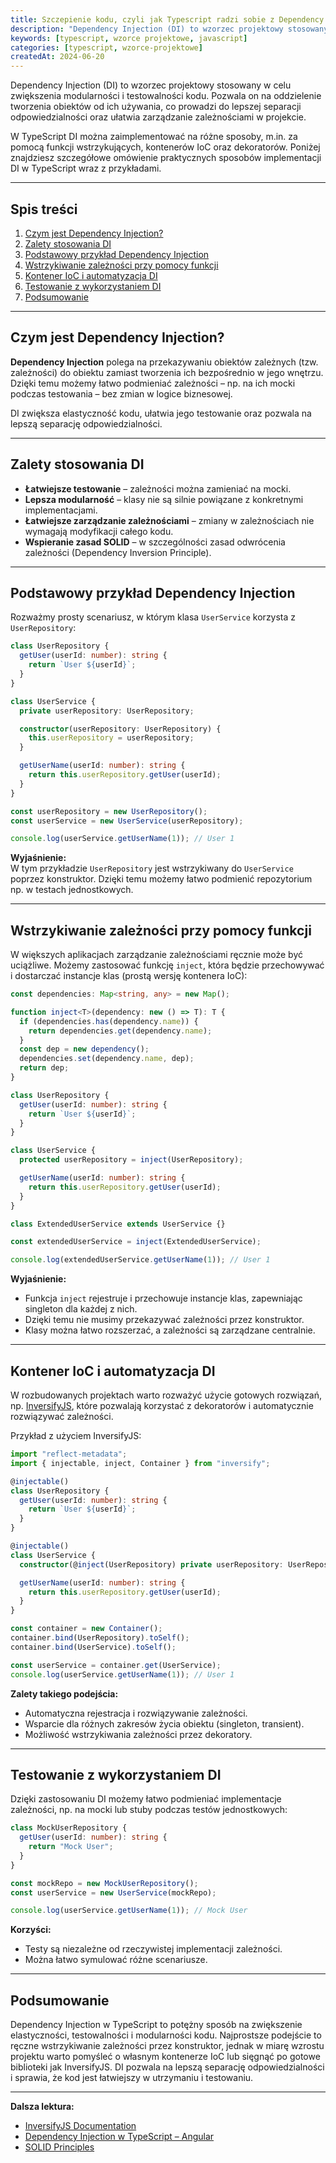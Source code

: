 ```yaml
---
title: Szczepienie kodu, czyli jak Typescript radzi sobie z Dependency Injection
description: "Dependency Injection (DI) to wzorzec projektowy stosowany w celu zwiększenia modularności i testowalności kodu. Umożliwia to oddzielenie tworzenia obiektów od ich używania, co prowadzi do lepszej separacji odpowiedzialności i łatwiejszego zarządzania zależnościami. W TypeScript, DI można zaimplementować na kilka sposobów, w tym za funkcji wstrzykujących, które są odpowiedzialne za tworzenie i wstrzykiwanie zależności. Przyjrzyjmy się, jak można zaimplementować DI w TypeScript z wykorzystaniem prostych przykładów."
keywords: [typescript, wzorce projektowe, javascript]
categories: [typescript, wzorce-projektowe]
createdAt: 2024-06-20
---
```


Dependency Injection (DI) to wzorzec projektowy stosowany w celu zwiększenia modularności i testowalności kodu. Pozwala on na oddzielenie tworzenia obiektów od ich używania, co prowadzi do lepszej separacji odpowiedzialności oraz ułatwia zarządzanie zależnościami w projekcie.

W TypeScript DI można zaimplementować na różne sposoby, m.in. za pomocą funkcji wstrzykujących, kontenerów IoC oraz dekoratorów. Poniżej znajdziesz szczegółowe omówienie praktycznych sposobów implementacji DI w TypeScript wraz z przykładami.

---

## Spis treści

1. [Czym jest Dependency Injection?](#czym-jest-dependency-injection)
2. [Zalety stosowania DI](#zalety-stosowania-di)
3. [Podstawowy przykład Dependency Injection](#podstawowy-przykład-dependency-injection)
4. [Wstrzykiwanie zależności przy pomocy funkcji](#wstrzykiwanie-zależności-przy-pomocy-funkcji)
5. [Kontener IoC i automatyzacja DI](#kontener-ioc-i-automatyzacja-di)
6. [Testowanie z wykorzystaniem DI](#testowanie-z-wykorzystaniem-di)
7. [Podsumowanie](#podsumowanie)

---

## Czym jest Dependency Injection?

**Dependency Injection** polega na przekazywaniu obiektów zależnych (tzw. zależności) do obiektu zamiast tworzenia ich bezpośrednio w jego wnętrzu. Dzięki temu możemy łatwo podmieniać zależności – np. na ich mocki podczas testowania – bez zmian w logice biznesowej.

DI zwiększa elastyczność kodu, ułatwia jego testowanie oraz pozwala na lepszą separację odpowiedzialności.

---

## Zalety stosowania DI

- **Łatwiejsze testowanie** – zależności można zamieniać na mocki.
- **Lepsza modularność** – klasy nie są silnie powiązane z konkretnymi implementacjami.
- **Łatwiejsze zarządzanie zależnościami** – zmiany w zależnościach nie wymagają modyfikacji całego kodu.
- **Wspieranie zasad SOLID** – w szczególności zasad odwrócenia zależności (Dependency Inversion Principle).

---

## Podstawowy przykład Dependency Injection

Rozważmy prosty scenariusz, w którym klasa `UserService` korzysta z `UserRepository`:

```typescript
class UserRepository {
  getUser(userId: number): string {
    return `User ${userId}`;
  }
}

class UserService {
  private userRepository: UserRepository;

  constructor(userRepository: UserRepository) {
    this.userRepository = userRepository;
  }

  getUserName(userId: number): string {
    return this.userRepository.getUser(userId);
  }
}

const userRepository = new UserRepository();
const userService = new UserService(userRepository);

console.log(userService.getUserName(1)); // User 1
```

**Wyjaśnienie:**  
W tym przykładzie `UserRepository` jest wstrzykiwany do `UserService` poprzez konstruktor. Dzięki temu możemy łatwo podmienić repozytorium np. w testach jednostkowych.

---

## Wstrzykiwanie zależności przy pomocy funkcji

W większych aplikacjach zarządzanie zależnościami ręcznie może być uciążliwe. Możemy zastosować funkcję `inject`, która będzie przechowywać i dostarczać instancje klas (prostą wersję kontenera IoC):

```typescript
const dependencies: Map<string, any> = new Map();

function inject<T>(dependency: new () => T): T {
  if (dependencies.has(dependency.name)) {
    return dependencies.get(dependency.name);
  }
  const dep = new dependency();
  dependencies.set(dependency.name, dep);
  return dep;
}

class UserRepository {
  getUser(userId: number): string {
    return `User ${userId}`;
  }
}

class UserService {
  protected userRepository = inject(UserRepository);

  getUserName(userId: number): string {
    return this.userRepository.getUser(userId);
  }
}

class ExtendedUserService extends UserService {}

const extendedUserService = inject(ExtendedUserService);

console.log(extendedUserService.getUserName(1)); // User 1
```

**Wyjaśnienie:**

- Funkcja `inject` rejestruje i przechowuje instancje klas, zapewniając singleton dla każdej z nich.
- Dzięki temu nie musimy przekazywać zależności przez konstruktor.
- Klasy można łatwo rozszerzać, a zależności są zarządzane centralnie.

---

## Kontener IoC i automatyzacja DI

W rozbudowanych projektach warto rozważyć użycie gotowych rozwiązań, np. [InversifyJS](https://inversify.io/), które pozwalają korzystać z dekoratorów i automatycznie rozwiązywać zależności.

Przykład z użyciem InversifyJS:

```typescript
import "reflect-metadata";
import { injectable, inject, Container } from "inversify";

@injectable()
class UserRepository {
  getUser(userId: number): string {
    return `User ${userId}`;
  }
}

@injectable()
class UserService {
  constructor(@inject(UserRepository) private userRepository: UserRepository) {}

  getUserName(userId: number): string {
    return this.userRepository.getUser(userId);
  }
}

const container = new Container();
container.bind(UserRepository).toSelf();
container.bind(UserService).toSelf();

const userService = container.get(UserService);
console.log(userService.getUserName(1)); // User 1
```

**Zalety takiego podejścia:**

- Automatyczna rejestracja i rozwiązywanie zależności.
- Wsparcie dla różnych zakresów życia obiektu (singleton, transient).
- Możliwość wstrzykiwania zależności przez dekoratory.

---

## Testowanie z wykorzystaniem DI

Dzięki zastosowaniu DI możemy łatwo podmieniać implementacje zależności, np. na mocki lub stuby podczas testów jednostkowych:

```typescript
class MockUserRepository {
  getUser(userId: number): string {
    return "Mock User";
  }
}

const mockRepo = new MockUserRepository();
const userService = new UserService(mockRepo);

console.log(userService.getUserName(1)); // Mock User
```

**Korzyści:**

- Testy są niezależne od rzeczywistej implementacji zależności.
- Można łatwo symulować różne scenariusze.

---

## Podsumowanie

Dependency Injection w TypeScript to potężny sposób na zwiększenie elastyczności, testowalności i modularności kodu. Najprostsze podejście to ręczne wstrzykiwanie zależności przez konstruktor, jednak w miarę wzrostu projektu warto pomyśleć o własnym kontenerze IoC lub sięgnąć po gotowe biblioteki jak InversifyJS. DI pozwala na lepszą separację odpowiedzialności i sprawia, że kod jest łatwiejszy w utrzymaniu i testowaniu.

---

**Dalsza lektura:**

- [InversifyJS Documentation](https://github.com/inversify/InversifyJS)
- [Dependency Injection w TypeScript – Angular](https://angular.dev/guide/di)
- [SOLID Principles](https://en.wikipedia.org/wiki/SOLID)
